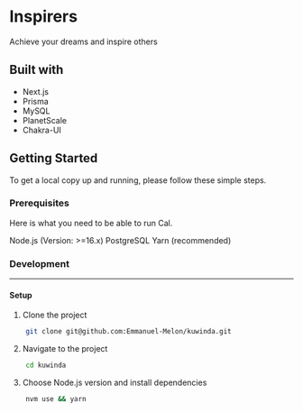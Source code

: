 # Inspirers
Achieve your dreams and inspire others

## Built with
- Next.js
- Prisma
- MySQL
- PlanetScale
- Chakra-UI

## Getting Started

To get a local copy up and running, please follow these simple steps.

### Prerequisites
Here is what you need to be able to run Cal.

Node.js (Version: >=16.x)
PostgreSQL
Yarn (recommended)

### Development
****

#### Setup

1. Clone the project 

```bash
    git clone git@github.com:Emmanuel-Melon/kuwinda.git
```
2. Navigate to the project 

```bash
    cd kuwinda
```

3. Choose Node.js version and install dependencies
```bash
    nvm use && yarn
```